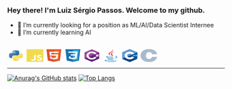 ### Hey there! I'm Luiz Sérgio Passos. Welcome to my github.

- 🔭 I’m currently looking for a position as ML/AI/Data Scientist Internee
- 🌱 I’m currently learning AI

<div style="display: inline_block, margin-bottom: 20px" class="main-div"><br>
  <img align="center" alt="Luiz-Python" height="30" width="40" src="https://raw.githubusercontent.com/devicons/devicon/master/icons/python/python-original.svg">
  <img align="center" alt="Luiz-Js" height="30" width="40" src="https://raw.githubusercontent.com/devicons/devicon/master/icons/javascript/javascript-plain.svg">
  <img align="center" alt="Luiz-HTML" height="30" width="40" src="https://raw.githubusercontent.com/devicons/devicon/master/icons/html5/html5-original.svg">
  <img align="center" alt="Luiz-CSS" height="30" width="40" src="https://raw.githubusercontent.com/devicons/devicon/master/icons/css3/css3-original.svg">
  <img align="center" alt="Luiz-Csharp" height="30" width="40" src="https://raw.githubusercontent.com/devicons/devicon/master/icons/csharp/csharp-original.svg">
  <img align="center" alt="Luiz-Java" height="30" width="40" src="https://raw.githubusercontent.com/devicons/devicon/master/icons/java/java-original.svg">
  <img align="center" alt="Luiz-Java" height="30" width="40" src="https://raw.githubusercontent.com/devicons/devicon/master/icons/cplusplus/cplusplus-original.svg">
  <img align="center" alt="Luiz-Java" height="30" width="40" src="https://raw.githubusercontent.com/devicons/devicon/master/icons/c/c-original.svg">
 </div>

---

[![Anurag's GitHub stats](https://github-readme-stats.vercel.app/api?username=luiizsps&show_icons=true&theme=transparent)](https://github.com/luiizsps/github-readme-stats)
[![Top Langs](https://github-readme-stats.vercel.app/api/top-langs/?username=luiizsps&show_icons=true&theme=transparent)](https://github.com/luiizsps/github-readme-stats)
